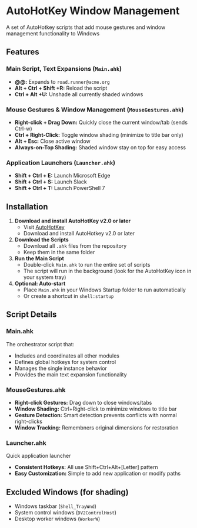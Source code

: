 # AutoHotKey Window Management
A set of AutoHotkey scripts that add mouse gestures and window management functionality to Windows

## **Features**

### **Main Script, Text Expansions (`Main.ahk`)**
- **@@:** Expands to `road.runner@acme.org`
- **Alt + Ctrl + Shift +R:** Reload the script
- **Ctrl + Alt +U:** Unshade all currently shaded windows

### **Mouse Gestures & Window Management (`MouseGestures.ahk`)**
- **Right-click + Drag Down:** Quickly close the current window/tab (sends Ctrl-w)
- **Ctrl + Right-Click:** Toggle window shading (minimize to title bar only)
- **Alt + Esc:** Close active window
- **Always-on-Top Shading:** Shaded window stay on top for easy access

### **Application Launchers (`Launcher.ahk`)**
- **Shift + Ctrl + E:** Launch Microsoft Edge
- **Shift + Ctrl + S:** Launch Slack
- **Shift + Ctrl + T:** Launch PowerShell 7

## **Installation**
1. **Download and install AutoHotKey v2.0 or later**
    - Visit [AutoHotKey](https://autohotkey.com)
    - Download and install AutoHotkey v2.0 or later
2. **Download the Scripts**
   - Download all `.ahk` files from the repository
   - Keep them in the same folder
3. **Run the Main Script**
   - Double-click `Main.ahk` to run the entire set of scripts
   - The script will run in the background (look for the AutoHotKey icon in your system tray)
4. **Optional: Auto-start**
   - Place `Main.ahk` in your Windows Startup folder to run automatically
   - Or create a shortcut in `shell:startup`

## **Script Details**
### **Main.ahk**
The orchestrator script that:
- Includes and coordinates all other modules
- Defines global hotkeys for system control
- Manages the single instance behavior
- Provides the main text expansion functionality

### **MouseGestures.ahk**
- **Right-click Gestures:** Drag down to close windows/tabs
- **Window Shading:** Ctrl+Right-click to minimize windows to title bar
- **Gesture Detection:** Smart detection prevents conflicts with normal right-clicks
- **Window Tracking:** Remembners original dimensions for restoration

### **Launcher.ahk**
Quick application launcher
- **Consistent Hotkeys:** All use Shift+Ctrl+Alt+[Letter] pattern
- **Easy Customization:** Simple to add new application or modify paths

## **Excluded Windows (for shading)**
- Windows taskbar (`Shell_TrayWnd`)
- System control windows (`DV2ControlHost`)
- Desktop worker windows (`WorkerW`)